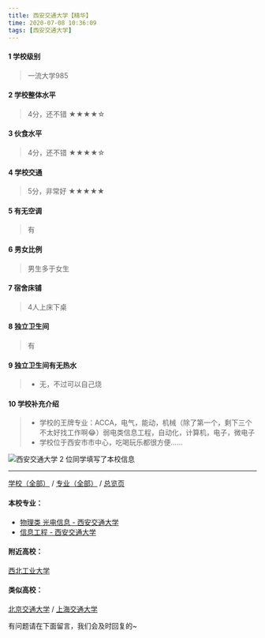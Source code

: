 ```yaml
---
title: 西安交通大学【精华】
time: 2020-07-08 10:36:09
tags: [西安交通大学]
---
```

#### 1 学校级别
> 一流大学985


#### 2 学校整体水平
> 4分，还不错
★★★★☆


#### 3 伙食水平
> 4分，还不错
★★★★☆


#### 4 学校交通
> 5分，非常好
★★★★★


#### 5 有无空调
> 有


#### 6 男女比例
> 男生多于女生


#### 7 宿舍床铺
> 4人上床下桌
 

#### 8 独立卫生间
> 有


#### 9 独立卫生间有无热水
> - 无，不过可以自己烧

#### 10 学校补充介绍
> - 学校的王牌专业：ACCA，电气，能动，机械（除了第一个，剩下三个不太好找工作啊😂）弱电类信息工程，自动化，计算机，电子，微电子
> - 学校位于西安市市中心，吃喝玩乐都很方便……



![西安交通大学](http://upload-images.jianshu.io/upload_images/6510336-5af4ad6896fe5c08.jpg?imageMogr2/auto-orient/strip%7CimageView2/2/w/1240)
2 位同学填写了本校信息
***
[学校（全部）](https://univgo.github.io/2020/07/08/3efa6bcca419) / [专业（全部）](https://univgo.github.io/2020/07/08/2d4c6d3552c2) / [总览页](https://univgo.github.io/2020/07/08/445daeb4fa00)
#### 本校专业：
- [物理类 光电信息 - 西安交通大学](https://univgo.github.io/2020/07/08/67e73f46914b)
- [信息工程 - 西安交通大学](https://univgo.github.io/2020/07/08/1baace60c4b6)

#### 附近高校：
[西北工业大学](https://univgo.github.io/2020/07/08/西北工业大学)
#### 类似高校：
[北京交通大学](https://univgo.github.io/2020/07/08/北京交通大学) / [上海交通大学](https://univgo.github.io/2020/07/08/上海交通大学)


有问题请在下面留言，我们会及时回复的~
